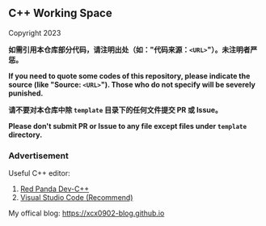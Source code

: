 ## C++ Working Space

Copyright 2023

**如需引用本仓库部分代码，请注明出处（如："代码来源：`<URL>`"）。未注明者严惩。**

**If you need to quote some codes of this repository, please indicate the source (like "Source: `<URL>`"). Those who do not specify will be severely punished.**

**请不要对本仓库中除 `template` 目录下的任何文件提交 PR 或 Issue。**

**Please don't submit PR or Issue to any file except files under `template` directory.**

### Advertisement

Useful C++ editor:

1. [Red Panda Dev-C++](https://github.com/xcx0902/nfls/tree/main/devc++)
2. [Visual Studio Code (Recommend)](https://github.com/xcx0902/nfls/tree/main/vscode)

My offical blog: <https://xcx0902-blog.github.io>

